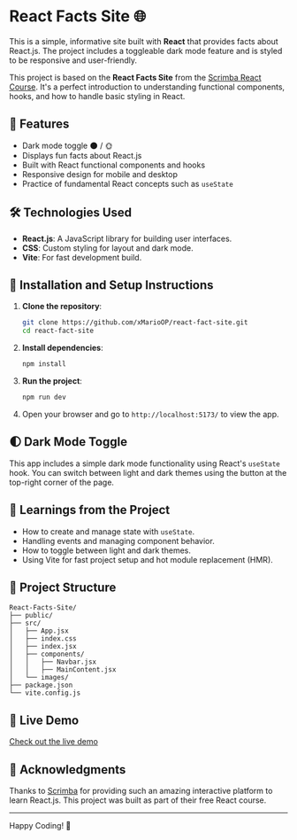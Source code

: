# React Facts Site 🌐

This is a simple, informative site built with **React** that provides facts about React.js. The project includes a toggleable dark mode feature and is styled to be responsive and user-friendly.

This project is based on the **React Facts Site** from the [Scrimba React Course](https://scrimba.com/learn/learnreact). It's a perfect introduction to understanding functional components, hooks, and how to handle basic styling in React.

## 🌟 Features

- Dark mode toggle 🌑 / 🌞
- Displays fun facts about React.js
- Built with React functional components and hooks
- Responsive design for mobile and desktop
- Practice of fundamental React concepts such as `useState`

## 🛠️ Technologies Used

- **React.js**: A JavaScript library for building user interfaces.
- **CSS**: Custom styling for layout and dark mode.
- **Vite**: For fast development build.

## 🚀 Installation and Setup Instructions

1. **Clone the repository**:
    ```bash
    git clone https://github.com/xMarioOP/react-fact-site.git
    cd react-fact-site
    ```

2. **Install dependencies**:
    ```bash
    npm install
    ```

3. **Run the project**:
    ```bash
    npm run dev
    ```

4. Open your browser and go to `http://localhost:5173/` to view the app.

## 🌓 Dark Mode Toggle

This app includes a simple dark mode functionality using React's `useState` hook. You can switch between light and dark themes using the button at the top-right corner of the page.

## 📝 Learnings from the Project

- How to create and manage state with `useState`.
- Handling events and managing component behavior.
- How to toggle between light and dark themes.
- Using Vite for fast project setup and hot module replacement (HMR).

## 📁 Project Structure
```
React-Facts-Site/
├── public/
├── src/
│   ├── App.jsx
│   ├── index.css
│   ├── index.jsx
│   ├── components/
│   │   ├── Navbar.jsx
│   │   ├── MainContent.jsx
│   └── images/
├── package.json
└── vite.config.js
```


## 🔗 Live Demo

[Check out the live demo](https://xMarioOP.github.io/react-fact-site/)

## 🙌 Acknowledgments

Thanks to [Scrimba](https://scrimba.com/) for providing such an amazing interactive platform to learn React.js. This project was built as part of their free React course.

---

Happy Coding! 🎉

